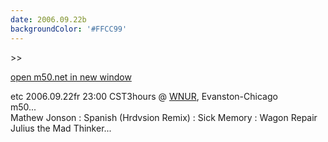 ```yaml
---
date: 2006.09.22b
backgroundColor: '#FFCC99'
---
```


\>>

[open m50.net in new window  
](http://m50.net/)


etc 2006.09.22fr 23:00 CST3hours @ [WNUR](http://www.wnur.org/), Evanston-Chicago  
m50...  
Mathew Jonson : Spanish (Hrdvsion Remix) : Sick Memory : Wagon Repair  
Julius the Mad Thinker...